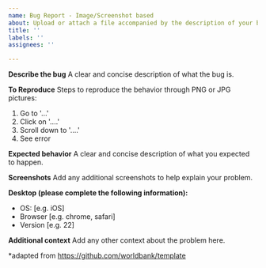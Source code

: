 ```yaml
---
name: Bug Report - Image/Screenshot based
about: Upload or attach a file accompanied by the description of your bug report.
title: ''
labels: ''
assignees: ''

---
```


**Describe the bug**
A clear and concise description of what the bug is.

**To Reproduce**
Steps to reproduce the behavior through PNG or JPG pictures:
1. Go to '...'
2. Click on '....'
3. Scroll down to '....'
4. See error

**Expected behavior**
A clear and concise description of what you expected to happen.

**Screenshots**
Add any additional screenshots to help explain your problem.

**Desktop (please complete the following information):**
 - OS: [e.g. iOS]
 - Browser [e.g. chrome, safari]
 - Version [e.g. 22]

**Additional context**
Add any other context about the problem here.

*adapted from https://github.com/worldbank/template

